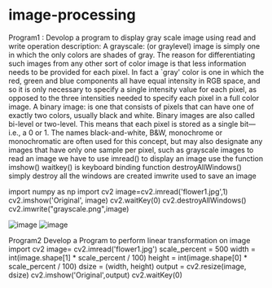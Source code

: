 # image-processing
Program1 : Devolop a program to display gray scale image using read and write operation
description:
A grayscale: (or graylevel) image is simply one in which the only colors are shades of gray. The reason for differentiating such images from any other sort of color image is that less information needs to be provided for each pixel. In fact a `gray' color is one in which the red, green and blue components all have equal intensity in RGB space, and so it is only necessary to specify a single intensity value for each pixel, as opposed to the three intensities needed to specify each pixel in a full color image.
A binary image: is one that consists of pixels that can have one of exactly two colors, usually black and white. Binary images are also called bi-level or two-level. This means that each pixel is stored as a single bit—i.e., a 0 or 1. The names black-and-white, B&W, monochrome or monochromatic are often used for this concept, but may also designate any images that have only one sample per pixel, such as grayscale images
to read an image we have to use imread()
to display an image use the function imshow()
waitkey() is keyboard binding function
destroyAllWindows() simply destroy all the windows are created
imwrite used to save an image


import numpy as np
import cv2
image=cv2.imread('flower1.jpg',1)
cv2.imshow('Original', image) 
cv2.waitKey(0)
cv2.destroyAllWindows() 
cv2.imwrite("grayscale.png",image) 

![image](https://user-images.githubusercontent.com/72547536/104418948-c186de80-559d-11eb-9f67-fb9e6d97e15f.png)
![image](https://user-images.githubusercontent.com/72547536/104419157-1165a580-559e-11eb-9c2f-cc79f4288cf0.png)


Program2
 Develop a Program to perform linear transformation on image
import cv2
image= cv2.imread('flower1.jpg')
scale_percent = 500
width = int(image.shape[1] * scale_percent / 100)
height = int(image.shape[0] * scale_percent / 100)
dsize = (width, height)
output = cv2.resize(image, dsize)
cv2.imshow('Original',output) 
cv2.waitKey(0)

